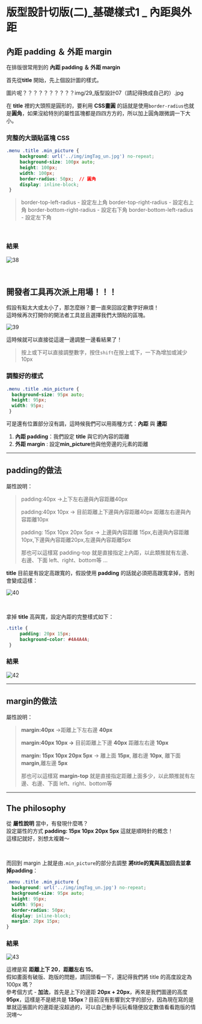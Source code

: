 # 版型設計切版(二)_基礎樣式1 _ 內距與外距

## 內距 padding ＆ 外距 margin
在排版很常用到的 **內距 padding ＆ 外距 margin**

首先從**title** 開始，先上個設計圖的樣式。

圖片呢？？？？？？？？？？img/29_版型設計07（請記得換成自己的）.jpg


在 **title** 裡的大頭照是圓形的，要利用 **CSS畫圓** 的話就是使用`border-radius`也就是**圓角**，如果沒給特別的屬性區塊都是四四方方的，所以加上圓角跟微調一下大小。

### 完整的大頭貼區塊 CSS
```css
.menu .title .min_picture {
     background: url('../img/imgTag_un.jpg') no-repeat;
     background-size: 100px auto;
     height: 100px;
     width: 100px;
     border-radius: 50px;  // 圓角
     display: inline-block;
 }
```

> border-top-left-radius - 設定左上角
> border-top-right-radius - 設定右上角
> border-bottom-right-radius - 設定右下角
> border-bottom-left-radius - 設定左下角

​	

### 結果

![38](https://github.com/PeterPanTW/CSS_html_JS_ZeroToOne_Tutorial/blob/master/img/38_%E7%89%88%E5%9E%8B%E8%A8%AD%E8%A8%8816.jpg)

​	

## 開發者工具再次派上用場！！！
假設有點太大或太小了，那怎麼辦？要一直來回設定數字好麻煩！	
這時候再次打開你的開法者工具並且選擇我們大頭貼的區塊。

![39](https://github.com/PeterPanTW/CSS_html_JS_ZeroToOne_Tutorial/blob/master/img/39_%E7%89%88%E5%9E%8B%E8%A8%AD%E8%A8%8817.jpg)

這時候就可以直接從這邊一邊調整一邊看結果了！

> 按上或下可以直接調整數字，按住`shift`在按上或下，一下為增加或減少10px

### 調整好的樣式
```css
.menu .title .min_picture {
  background-size: 95px auto;
  height: 95px;
  width: 95px;
 }
```

可是還有位置部分沒有調，這時候我們可以用兩種方式：**內距** 與 **邊距**

1. **內距 padding**：我們設定 **title** 與它的內容的距離
2. **外距 margin** : 設定**min_picture**他與他旁邊的元素的距離

-------------------------

## padding的做法

屬性說明：

> padding:40px ->上下左右邊與內容距離40px
>
> padding:40px 10px -> 目前距離上下邊與內容距離40px 距離左右邊與內容距離10px
>
> padding: 15px 10px 20px 5px -> 上邊與內容距離 15px,右邊與內容距離10px,下邊與內容距離20px,左邊與內容距離5px
>
> 那也可以這樣寫 padding-top 就是直接指定上內距，以此類推就有左邊、右邊、下面 left、right、bottom等 ...

**title** 目前是有設定高跟寬的，假設使用 **padding** 的話就必須把高跟寬拿掉，否則會變成這樣：

![40](https://github.com/PeterPanTW/CSS_html_JS_ZeroToOne_Tutorial/blob/master/img/40_%E7%89%88%E5%9E%8B%E8%A8%AD%E8%A8%8818.jpg)

​	

拿掉 **title** 高與寬，設定內距的完整樣式如下：

```css
.title {
     padding: 20px 15px;
     background-color: #4A4A4A;
 }
```

### 結果
![42](https://github.com/PeterPanTW/CSS_html_JS_ZeroToOne_Tutorial/blob/master/img/42_%E7%89%88%E5%9E%8B%E8%A8%AD%E8%A8%8820.jpg)

------------------------------------

## margin的做法

屬性說明：

> **margin:40px** ->距離上下左右邊 **40px**
>
> **margin:40px 10px ->** 目前距離上下邊 **40px** 距離左右邊 **10px**
>
> **margin: 15px 10px 20px 5px** -> 離上面 **15px**, 離右邊 **10px**, 離下面 **margin**,離左邊 **5px**
>
> 那也可以這樣寫 **margin-top** 就是直接指定距離上面多少，以此類推就有左邊、右邊、下面 left、right、bottom等 

-------------------------------------



## The philosophy

從 **屬性說明** 當中，有發現什麼嗎？	
設定屬性的方式 **padding: 15px 10px 20px 5px** 這就是順時針的概念！	
這樣記就好，別想太複雜～	

​	

而回到 margin 上就是由`.min_picture`的部分去調整	
**將title的寬與高加回去並拿掉padding**：

```css
.menu .title .min_picture {
  background: url('../img/imgTag_un.jpg') no-repeat;
  background-size: 95px auto;
  height: 95px;
  width: 95px;
  border-radius: 50px;
  display: inline-block;
  margin: 20px 15px;
}
```

### 結果
![43](https://github.com/PeterPanTW/CSS_html_JS_ZeroToOne_Tutorial/blob/master/img/43_%E7%89%88%E5%9E%8B%E8%A8%AD%E8%A8%8821.jpg)

這裡是寫 **距離上下 20**，**距離左右 15**。	
假如畫面有破版、跑版的問題，請回頭看一下，還記得我們將 title 的高度設定為 100px 嗎？	
參考個方式 - **加法**，首先是上下的邊距 **20px + 20px**，再來是我們圖邊的高度 **95px**，這樣是不是總共是 **135px**？目前沒有影響到文字的部分，因為現在寫的是單就這張圖片的邊距是沒超過的，可以自己動手玩玩看隨便設定數值看看跑版的情況唷～

